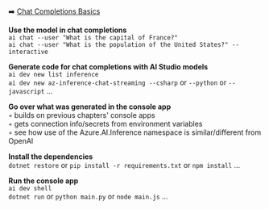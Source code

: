 ➡️ [Chat Completions Basics](#chapter-15-ai-studio-chat-completions-basics)  

**Use the model in chat completions**  
`ai chat --user "What is the capital of France?"`  
`ai chat --user "What is the population of the United States?" --interactive`  

**Generate code for chat completions with AI Studio models**  
`ai dev new list inference`  
`ai dev new az-inference-chat-streaming --csharp` or `--python` or `--javascript` ...  

**Go over what was generated in the console app**  
◦ builds on previous chapters' console apps  
◦ gets connection info/secrets from environment variables  
◦ see how use of the Azure.AI.Inference namespace is similar/different from OpenAI  

**Install the dependencies**  
`dotnet restore` or `pip install -r requirements.txt` or `npm install` ...  

**Run the console app**  
`ai dev shell`  
`dotnet run` or `python main.py` or `node main.js` ...  
